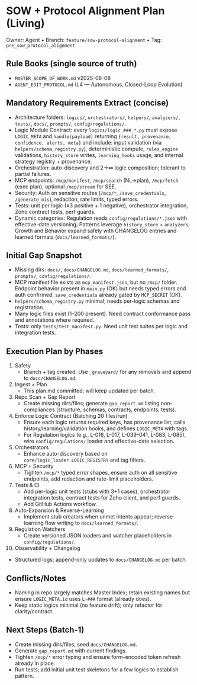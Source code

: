 # SOW + Protocol Alignment Plan (Living)

Owner: Agent • Branch: `feature/sow-protocol-alignment` • Tag: `pre_sow_protocol_alignment`

## Rule Books (single source of truth)
- `MASTER_SCOPE_OF_WORK.md` v2025-08-08
- `AGENT_EDIT_PROTOCOL.md` (L4 — Autonomous, Closed-Loop Evolution)

## Mandatory Requirements Extract (concise)
- Architecture folders: `logics/`, `orchestrators/`, `helpers/`, `analyzers/`, `tests/`, `docs/`, `prompts/`, `config/regulations/`.
- Logic Module Contract: every `logics/logic_###_*.py` must expose `LOGIC_META` and `handle(payload)` returning `{result, provenance, confidence, alerts, meta}` and include: input validation (via `helpers/schema_registry.py`), deterministic compute, `rules_engine` validations, `history_store` writes, `learning_hooks` usage, and internal strategy registry + provenance.
- Orchestration: auto-discovery and 2→∞ logic composition; tolerant to partial failures.
- MCP endpoints: `/mcp/manifest`, `/mcp/search` (NL→plan), `/mcp/fetch` (exec plan), optional `/mcp/stream` for SSE.
- Security: Auth on sensitive routes (`/mcp/*`, `/save_credentials`, `/generate_mis`), redaction, rate limits, typed errors.
- Tests: unit per logic (≥3 positive + 1 negative), orchestrator integration, Zoho contract tests, perf guards.
- Dynamic categories: Regulation reads `config/regulations/*.json` with effective-date versioning; Patterns leverage `history_store` + `analyzers`; Growth and Behavior expand safely with CHANGELOG entries and learned formats (`docs/learned_formats/`).

## Initial Gap Snapshot
- Missing dirs: `docs/`, `docs/CHANGELOG.md`, `docs/learned_formats/`, `prompts/`, `config/regulations/`.
- MCP manifest file exists as `mcp_manifest.json`, but no `/mcp/` folder. Endpoint behavior present in `main.py` (OK) but needs typed errors and auth confirmed. `save_credentials` already gated by `MCP_SECRET` (OK).
- `helpers/schema_registry.py` minimal; needs per-logic schemas and registration.
- Many logic files exist (1–200 present). Need contract conformance pass and annotations where required.
- Tests: only `tests/test_manifest.py`. Need unit test suites per logic and integration tests.

## Execution Plan by Phases
1. Safety
   - Branch + tag created. Use `_graveyard/` for any removals and append to `docs/CHANGELOG.md`.
2. Ingest + Plan
   - This plan.md committed; will keep updated per batch.
3. Repo Scan + Gap Report
   - Create missing dirs/files; generate `gap_report.md` listing non-compliances (structure, schemas, contracts, endpoints, tests).
4. Enforce Logic Contract (Batching 20 files/run)
   - Ensure each logic returns required keys, has provenance list, calls history/learning/validation hooks, and defines `LOGIC_META` with tags.
   - For Regulation logics (e.g., L-016, L-017, L-039–041, L-083, L-085), wire `config/regulations/` loader and effective-date selection.
5. Orchestrators
   - Enhance auto-discovery based on `core/logic_loader.LOGIC_REGISTRY` and tag filters.
6. MCP + Security
   - Tighten `/mcp/*` typed error shapes, ensure auth on all sensitive endpoints, add redaction and rate-limit placeholders.
7. Tests & CI
   - Add per-logic unit tests (stubs with 3+1 cases), orchestrator integration tests, contract tests for Zoho client, and perf guards.
   - Add GitHub Actions workflow.
8. Auto-Expansion & Reverse-Learning
   - Implement stub creators when unmet intents appear; reverse-learning flow writing to `docs/learned_formats/`.
9. Regulation Watchers
   - Create versioned JSON loaders and watcher placeholders in `config/regulations/`.
10. Observability + Changelog
   - Structured logs; append-only updates to `docs/CHANGELOG.md` per batch.

## Conflicts/Notes
- Naming in repo largely matches Master Index; retain existing names but ensure `LOGIC_META.id` uses `L-###` format (already does).
- Keep static logics minimal (no feature drift); only refactor for clarity/contract.

## Next Steps (Batch-1)
- Create missing dirs/files; seed `docs/CHANGELOG.md`.
- Generate `gap_report.md` with current findings.
- Tighten `/mcp/*` error typing and ensure form-encoded token refresh already in place.
- Run tests; add initial unit test skeletons for a few logics to establish pattern.


